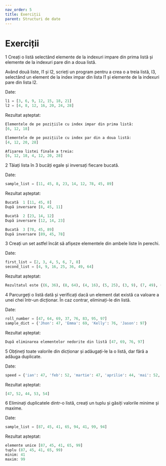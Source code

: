 ```yaml
---
nav_order: 5
title: Exerciții
parent: Structuri de date
---
```


# Exerciții

1 Creați o listă selectând elemente de la indexuri impare din prima listă și elemente de la indexuri pare din a doua listă.

Având două liste, l1 și l2, scrieți un program pentru a crea o a treia listă, l3, selectând un element de la index impar din lista l1 și elemente de la indexuri pare din lista l2.

Date:
```python
l1 = [3, 6, 9, 12, 15, 18, 21]
l2 = [4, 8, 12, 16, 20, 24, 28]
```

Rezultat așteptat:
```python
Elementele de pe pozițiile cu index impar din prima listă:
[6, 12, 18]

Elementele de pe pozițiile cu index par din a doua listă:
[4, 12, 20, 28]

Afișarea listei finale a treia:
[6, 12, 18, 4, 12, 20, 28]
```

2 Tăiați lista în 3 bucăți egale și inversați fiecare bucată.

Date:
```python
sample_list = [11, 45, 8, 23, 14, 12, 78, 45, 89]
```
Rezultat așteptat:
```python
Bucată  1 [11, 45, 8]
După inversare [8, 45, 11]

Bucată  2 [23, 14, 12]
După inversare [12, 14, 23]

Bucată  3 [78, 45, 89]
După inversare [89, 45, 78]
```

3 Creați un set astfel încât să afișeze elementele din ambele liste în perechi.

Date: 
```python
first_list = [2, 3, 4, 5, 6, 7, 8]
second_list = [4, 9, 16, 25, 36, 49, 64]
```
Rezultat așteptat:
```python
Rezultatul este {(6, 36), (8, 64), (4, 16), (5, 25), (3, 9), (7, 49), (2, 4)}
```

4 Parcurgeți o listă dată și verificați dacă un element dat există ca valoare a unei chei într-un dicționar. În caz contrar, eliminați-le din listă.

Date:
```python
roll_number = [47, 64, 69, 37, 76, 83, 95, 97]
sample_dict = {'Jhon': 47, 'Emma': 69, 'Kelly': 76, 'Jason': 97}
```

Rezultat așteptat:
```python
După eliminarea elementelor nedorite din listă [47, 69, 76, 97]
```

5 Obțineți toate valorile din dicționar și adăugați-le la o listă, dar fără a adăuga duplicate.

Date:
```python
speed = {'ian': 47, 'feb': 52, 'martie': 47, 'aprilie': 44, 'mai': 52, 'iunie': 53, 'iulie': 54, 'aug': 44, 'sept': 54}
```
Rezultat așteptat:
```python
[47, 52, 44, 53, 54]
```

6 Eliminați duplicatele dintr-o listă, creați un tuplu și găsiți valorile minime și maxime.

Date:
```python
sample_list = [87, 45, 41, 65, 94, 41, 99, 94]
```
Rezultat așteptat:
```python
elemente unice [87, 45, 41, 65, 99]
tuplu (87, 45, 41, 65, 99)
minim: 41
maxim: 99
```
